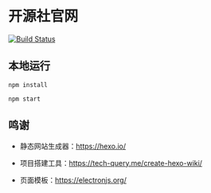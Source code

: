 # 开源社官网

[![Build Status](https://travis-ci.com/kaiyuanshe/kaiyuanshe.svg?branch=hexo)](https://travis-ci.com/kaiyuanshe/kaiyuanshe)



## 本地运行

```Shell
npm install

npm start
```


## 鸣谢

 - 静态网站生成器：https://hexo.io/

 - 项目搭建工具：https://tech-query.me/create-hexo-wiki/

 - 页面模板：https://electronjs.org/
